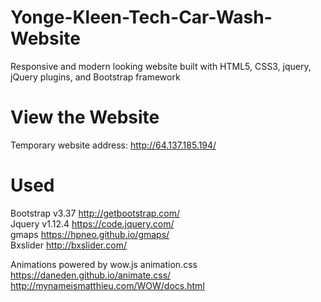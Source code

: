 # Yonge-Kleen-Tech-Car-Wash-Website
Responsive and modern looking website built with HTML5, CSS3, jquery, jQuery plugins, and Bootstrap framework

# View the Website
Temporary website address: http://64.137.185.194/

# Used
Bootstrap v3.37 http://getbootstrap.com/  
Jquery v1.12.4 https://code.jquery.com/  
gmaps https://hpneo.github.io/gmaps/  
Bxslider http://bxslider.com/  

Animations powered by wow.js animation.css  
https://daneden.github.io/animate.css/  
http://mynameismatthieu.com/WOW/docs.html

